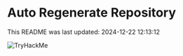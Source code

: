 # Auto Regenerate Repository

This README was last updated: 2024-12-22 12:13:12

 ![TryHackMe](https://tryhackme.com/badge/533634)